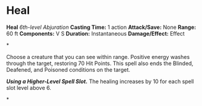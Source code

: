 # Heal

**Heal**
_6th-level Abjuration_
**Casting Time:** 1 action
**Attack/Save:** None
**Range:** 60 ft
**Components:** V S
**Duration:** Instantaneous
**Damage/Effect:** Effect

*<p>Choose a creature that you can see within range. Positive energy washes through the target, restoring 70 Hit Points. This spell also ends the Blinded, Deafened, and Poisoned conditions on the target.

***Using a Higher-Level Spell Slot.*** The healing increases by 10 for each spell slot level above 6.</p>*